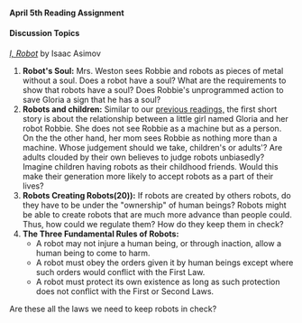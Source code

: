 
#### April 5th Reading Assignment
#### Discussion Topics 

[*I, Robot*](https://github.com/michaelshiloh/resourcesForClasses/blob/master/doc/I_Robot.pdf) 
by Isaac Asimov

1. **Robot's Soul:** Mrs. Weston sees Robbie and robots as pieces of metal without a soul. Does a robot have a soul? What are the requirements to show that robots have a soul? Does Robbie's unprogrammed action to save Gloria a sign that he has a soul?
2. **Robots and children:** Similar to our [previous readings,](https://github.com/pangnasun/RobotaPsyche/edit/main/March29) the first short story is about the relationship between a little girl named Gloria and her robot Robbie. She does not see Robbie as a machine but as a person. On the the other hand, her mom sees Robbie as nothing more than a machine. Whose judgement should we take, children's or adults'? Are adults clouded by their own believes to judge robots unbiasedly? Imagine children having robots as their childhood friends. Would this make their generation more likely to accept robots as a part of their lives?
3. **Robots Creating Robots(20)):** If robots are created by others robots, do they have to be under the "ownership" of human beings? Robots might be able to create robots that are much more advance than people could. Thus, how could we regulate them? How do they keep them in check?
4. **The Three Fundamental Rules of Robots:** 
    - A robot may not injure a human being, or through inaction, allow a human being to come to harm.
    - A robot must obey the orders given it by human beings except where such orders would conflict with the First Law.
    - A robot must protect its own existence as long as such protection does not conflict with the First or Second Laws. 
        
  Are these all the laws we need to keep robots in check?
 

